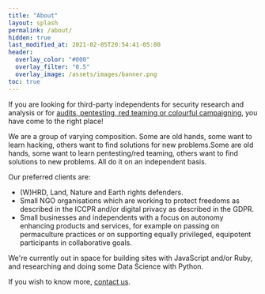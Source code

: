 ```yaml
---
title: "About"
layout: splash
permalink: /about/
hidden: true
last_modified_at: 2021-02-05T20:54:41-05:00
header:
  overlay_color: "#000"
  overlay_filter: "0.5"
  overlay_image: /assets/images/banner.png
toc: true
---
```


If you are looking for third-party independents for security research and analysis or for [audits, pentesting, red teaming or colourful campaigning](https://github.com/tymyrddin/orchard/wiki/Types-of-pentesting), you have come to the right place! 

We are a group of varying composition. Some are old hands, some want to learn hacking, others want to find solutions for new problems.Some are old hands, some want to learn pentesting/red teaming, others want to find solutions to new problems. All do it on an independent basis.

Our preferred clients are:

* (W)HRD, Land, Nature and Earth rights defenders.
* Small NGO organisations which are working to protect freedoms as described in the ICCPR and/or digital privacy as described in the GDPR.
* Small businesses and independents with a focus on autonomy enhancing products and services, for example on passing on permaculture practices or on supporting equally privileged, equipotent participants in collaborative goals.

We're currently out in space for building sites with JavaScript and/or Ruby, and researching and doing some Data Science with Python.

If you wish to know more, [contact us](https://tymyrddin.space/#contact-us).

